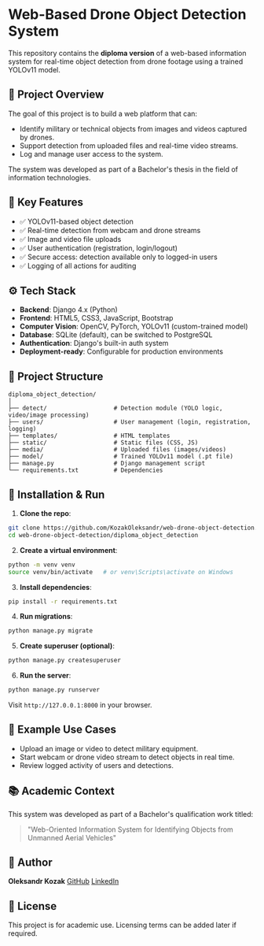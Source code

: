 # Web-Based Drone Object Detection System

This repository contains the **diploma version** of a web-based information system for real-time object detection from drone footage using a trained YOLOv11 model.

## 🎯 Project Overview

The goal of this project is to build a web platform that can:

* Identify military or technical objects from images and videos captured by drones.
* Support detection from uploaded files and real-time video streams.
* Log and manage user access to the system.

The system was developed as part of a Bachelor's thesis in the field of information technologies.

## 🧠 Key Features

* ✅ YOLOv11-based object detection
* ✅ Real-time detection from webcam and drone streams
* ✅ Image and video file uploads
* ✅ User authentication (registration, login/logout)
* ✅ Secure access: detection available only to logged-in users
* ✅ Logging of all actions for auditing

## ⚙️ Tech Stack

* **Backend**: Django 4.x (Python)
* **Frontend**: HTML5, CSS3, JavaScript, Bootstrap
* **Computer Vision**: OpenCV, PyTorch, YOLOv11 (custom-trained model)
* **Database**: SQLite (default), can be switched to PostgreSQL
* **Authentication**: Django's built-in auth system
* **Deployment-ready**: Configurable for production environments

## 📁 Project Structure

```
diploma_object_detection/
│
├── detect/                   # Detection module (YOLO logic, video/image processing)
├── users/                    # User management (login, registration, logging)
├── templates/                # HTML templates
├── static/                   # Static files (CSS, JS)
├── media/                    # Uploaded files (images/videos)
├── model/                    # Trained YOLOv11 model (.pt file)
├── manage.py                 # Django management script
└── requirements.txt          # Dependencies
```

## 🚀 Installation & Run

1. **Clone the repo**:

```bash
git clone https://github.com/KozakOleksandr/web-drone-object-detection.git
cd web-drone-object-detection/diploma_object_detection
```

2. **Create a virtual environment**:

```bash
python -m venv venv
source venv/bin/activate   # or venv\Scripts\activate on Windows
```

3. **Install dependencies**:

```bash
pip install -r requirements.txt
```

4. **Run migrations**:

```bash
python manage.py migrate
```

5. **Create superuser (optional)**:

```bash
python manage.py createsuperuser
```

6. **Run the server**:

```bash
python manage.py runserver
```

Visit `http://127.0.0.1:8000` in your browser.

## 📸 Example Use Cases

* Upload an image or video to detect military equipment.
* Start webcam or drone video stream to detect objects in real time.
* Review logged activity of users and detections.

## 📚 Academic Context

This system was developed as part of a Bachelor's qualification work titled:

> "Web-Oriented Information System for Identifying Objects from Unmanned Aerial Vehicles"

## 👤 Author

**Oleksandr Kozak**
[GitHub](https://github.com/KozakOleksandr)
[LinkedIn](https://www.linkedin.com/in/oleksandr-kozak/)

## 📜 License

This project is for academic use. Licensing terms can be added later if required.
